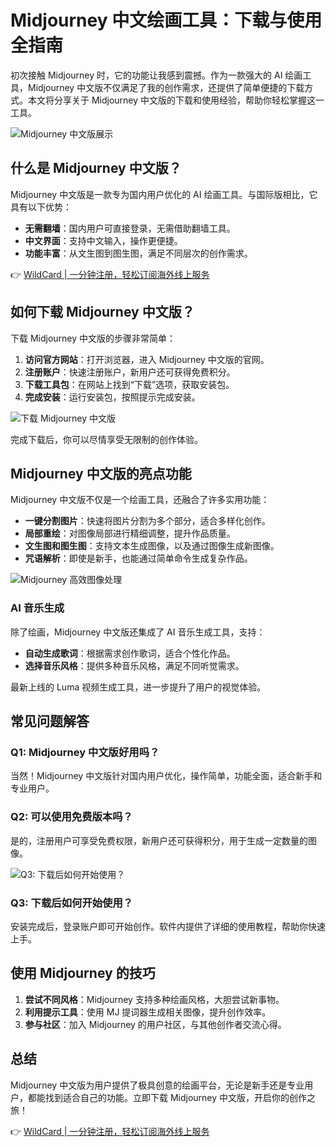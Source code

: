 # Midjourney 中文绘画工具：下载与使用全指南

初次接触 Midjourney 时，它的功能让我感到震撼。作为一款强大的 AI 绘画工具，Midjourney 中文版不仅满足了我的创作需求，还提供了简单便捷的下载方式。本文将分享关于 Midjourney 中文版的下载和使用经验，帮助你轻松掌握这一工具。

![Midjourney 中文版展示](&thumbnail=660x2147483647&quality=80&type=jpg)

## 什么是 Midjourney 中文版？

Midjourney 中文版是一款专为国内用户优化的 AI 绘画工具。与国际版相比，它具有以下优势：

- **无需翻墙**：国内用户可直接登录，无需借助翻墙工具。
- **中文界面**：支持中文输入，操作更便捷。
- **功能丰富**：从文生图到图生图，满足不同层次的创作需求。

👉 [WildCard | 一分钟注册，轻松订阅海外线上服务](https://bbtdd.com/WildCard)

## 如何下载 Midjourney 中文版？

下载 Midjourney 中文版的步骤非常简单：

1. **访问官方网站**：打开浏览器，进入 Midjourney 中文版的官网。
2. **注册账户**：快速注册账户，新用户还可获得免费积分。
3. **下载工具包**：在网站上找到“下载”选项，获取安装包。
4. **完成安装**：运行安装包，按照提示完成安装。

![下载 Midjourney 中文版](&thumbnail=660x2147483647&quality=80&type=jpg)

完成下载后，你可以尽情享受无限制的创作体验。

## Midjourney 中文版的亮点功能

Midjourney 中文版不仅是一个绘画工具，还融合了许多实用功能：

- **一键分割图片**：快速将图片分割为多个部分，适合多样化创作。
- **局部重绘**：对图像局部进行精细调整，提升作品质量。
- **文生图和图生图**：支持文本生成图像，以及通过图像生成新图像。
- **咒语解析**：即使是新手，也能通过简单命令生成复杂作品。

![Midjourney 高效图像处理](&thumbnail=660x2147483647&quality=80&type=jpg)

### AI 音乐生成

除了绘画，Midjourney 中文版还集成了 AI 音乐生成工具，支持：

- **自动生成歌词**：根据需求创作歌词，适合个性化作品。
- **选择音乐风格**：提供多种音乐风格，满足不同听觉需求。

最新上线的 Luma 视频生成工具，进一步提升了用户的视觉体验。

## 常见问题解答

### Q1: Midjourney 中文版好用吗？

当然！Midjourney 中文版针对国内用户优化，操作简单，功能全面，适合新手和专业用户。

### Q2: 可以使用免费版本吗？

是的，注册用户可享受免费权限，新用户还可获得积分，用于生成一定数量的图像。

![Q3: 下载后如何开始使用？](&thumbnail=660x2147483647&quality=80&type=jpg)

### Q3: 下载后如何开始使用？

安装完成后，登录账户即可开始创作。软件内提供了详细的使用教程，帮助你快速上手。

## 使用 Midjourney 的技巧

1. **尝试不同风格**：Midjourney 支持多种绘画风格，大胆尝试新事物。
2. **利用提示工具**：使用 MJ 提词器生成相关图像，提升创作效率。
3. **参与社区**：加入 Midjourney 的用户社区，与其他创作者交流心得。

## 总结

Midjourney 中文版为用户提供了极具创意的绘画平台，无论是新手还是专业用户，都能找到适合自己的功能。立即下载 Midjourney 中文版，开启你的创作之旅！

👉 [WildCard | 一分钟注册，轻松订阅海外线上服务](https://bbtdd.com/WildCard)